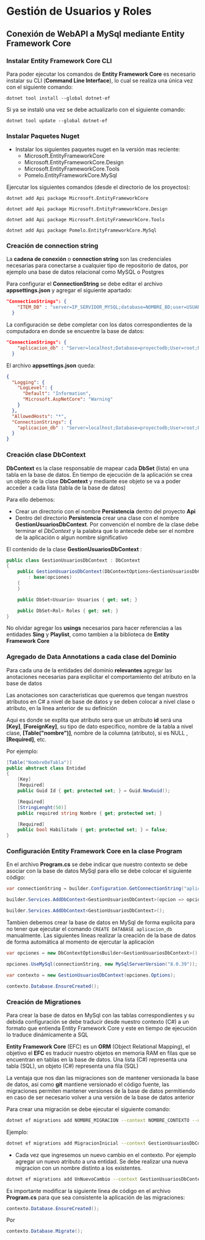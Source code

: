 # Gestión de Usuarios y Roles

## Conexión de WebAPI a MySql mediante Entity Framework Core

### Instalar Entity Framework Core CLI

Para poder ejecutar los comandos de **Entity Framework Core** es necesario instalar su CLI (**Command Line Interface**), lo cual se realiza una única vez con el siguiente comando:

```
dotnet tool install --global dotnet-ef
```

Si ya se instaló una vez se debe actualizarlo con el siguiente comando:

```
dotnet tool update --global dotnet-ef
```

### Instalar Paquetes Nuget

- Instalar los siguientes paquetes nuget en la versión mas reciente:
    - Microsoft.EntityFrameworkCore
    - Microsoft.EntityFrameworkCore.Design
    - Microsoft.EntityFrameworkCore.Tools
    - Pomelo.EntityFrameworkCore.MySql

Ejercutar los siguientes comandos (desde el directorio de los proyectos):
```
dotnet add Api package Microsoft.EntityFrameworkCore
```

```
dotnet add Api package Microsoft.EntityFrameworkCore.Design
```

```
dotnet add Api package Microsoft.EntityFrameworkCore.Tools
```

```
dotnet add Api package Pomelo.EntityFrameworkCore.MySql
```

### Creación de connection string

La **cadena de conexión** o **connection string** son las credenciales necesarias para conectarse a cualquier tipo de repositorio de datos, por ejemplo una base de datos relacional como MySQL o Postgres

Para configurar el **ConnectionString** se debe editar el archivo **appsettings.json** y agregar el siguiente apartado:

```json
"ConnectionStrings": {
    "ITEM_DB" : "server=IP_SERVIDOR_MYSQL;database=NOMBRE_BD;user=USUARIO;password=CONTRASEÑA"
  }
```

La configuración se debe completar con los datos correspondientes de la computadora en donde se encuentre la base de datos:

```json
"ConnectionStrings": {
    "aplicacion_db" : "Server=localhost;Database=proyectodb;User=root;Password=pass123"
  }
```

El archivo **appsettings.json** queda:

```json
{
  "Logging": {
    "LogLevel": {
      "Default": "Information",
      "Microsoft.AspNetCore": "Warning"
    }
  },
  "AllowedHosts": "*",
  "ConnectionStrings": {
    "aplicacion_db" : "Server=localhost;Database=proyectodb;User=root;Password=pass123"
  }
}
```

### Creación clase DbContext

**DbContext** es la clase responsable de mapear cada **DbSet** (lista) en una tabla en la base de datos. En tiempo de ejecución de la aplicación se crea un objeto de la clase **DbContext** y mediante ese objeto se va a poder acceder a cada lista (tabla de la base de datos)

Para ello debemos:
- Crear un directorio con el nombre **Persistencia** dentro del proyecto **Api**
- Dentro del directorio **Persistencia** crear una clase con el nombre **GestionUsuariosDbContext**. Por convención el nombre de la clase debe terminar el *DbContext* y la palabra que lo antecede debe ser el nombre de la aplicación o algun nombre significativo

El contenido de la clase **GestionUsuariosDbContext** :

```csharp
public class GestionUsuariosDbContext : DbContext
{
    public GestionUsuariosDbContext(DbContextOptions<GestionUsuariosDbContext> opciones)
        : base(opciones)
    {
    }

    public DbSet<Usuario> Usuarios { get; set; }

    public DbSet<Rol> Roles { get; set; }
}
```

No olvidar agregar los **usings** necesarios para hacer referencias a las entidades **Sing** y **Playlist**, como tambien a la biblioteca de **Entity Framework Core** 

### Agregado de Data Annotations a cada clase del Dominio

Para cada una de la entidades del dominio **relevantes** agregar las anotaciones necesarias para explicitar el comportamiento del atributo en la base de datos

Las anotaciones son caracteristicas que queremos que tengan nuestros atributos en C# a nivel de base de datos y se deben colocar a nivel clase o atributo, en la linea anterior de su definición

Aqui es donde se explita que atributo sera que un atributo **id** será una **[Key]**, **[ForeignKey]**, su tipo de dato especifico, nombre de la tabla a nivel clase, **[Table("nombre")]**, nombre de la columna (atributo), si es NULL , **[Required]**, etc.

Por ejemplo:
```csharp
[Table("NombreDeTabla")]
public abstract class Entidad
{
    [Key]
    [Required]
    public Guid Id { get; protected set; } = Guid.NewGuid();

    [Required]
    [StringLenght(50)]
    public required string Nombre { get; protected set; }

    [Required]
    public bool Habilitado { get; protected set; } = false;
}
``` 

### Configuración Entity Framework Core en la clase Program

En el archivo **Program.cs** se debe indicar que nuestro contexto se debe asociar con la base de datos MySql para ello se debe colocar el siguiente código:

```csharp
var connectionString = builder.Configuration.GetConnectionString("aplicacion_db");

builder.Services.AddDbContext<GestionUsuariosDbContext>(opcion => opcion.UseMySql(connectionString, new MySqlServerVersion("8.0.39"));

builder.Services.AddDbContext<GestionUsuariosDbContext>();
```

Tambien debemos crear la base de datos en MySql de forma explicita para no tener que ejecutar el comando `CREATE DATABASE aplicacion_db` manualmente. Las siguientes lineas realizar la creación de la base de datos de forma automática al momento de ejercutar la aplicación

```csharp
var opciones = new DbContextOptionsBuilder<GestionUsuariosDbContext>();

opciones.UseMySql(connectionString, new MySqlServerVersion("8.0.39"));

var contexto = new GestionUsuariosDbContext(opciones.Options);

contexto.Database.EnsureCreated();
```

### Creación de Migrationes

Para crear la base de datos en MySql con las tablas correspondientes y su debida configuración se debe traducir desde nuestro contexto (C#) a un formato que entienda Entity Framework Core y este en tiempo de ejecución lo traduce dinámicamente a SQL

**Entity Framework Core** (EFC) es un **ORM** (Object Relational Mapping), el objetivo el **EFC** es traducir nuestro objetos en memoria RAM en filas que se encuentran en tablas en la base de datos. Una lista (C#) representa una tabla (SQL), un objeto (C#) representa una fila (SQL)

La ventaja que nos dan las migraciones son de mantener versionada la base de datos, así como **git** mantiene versionado el código fuente, las migraciones permiten mantener versiones de la base de datos permitiendo en caso de ser necesario volver a una versión de la base de datos anterior

Para crear una migración se debe ejecutar el siguiente comando:

```sh
dotnet ef migrations add NOMBRE_MIGRACION --context NOMBRE_CONTEXTO --output-dir DIRECTORIO_MIGRACIONES --project NOMBRE_PROYECTO --startup-project NOMBRE_PROYECTO_EJECUTABLE
```

Ejemplo:

```sh
dotnet ef migrations add MigracionInicial --context GestionUsuariosDbContext --output-dir Persistencia/Migraciones --project Api --startup-project Api
```

- Cada vez que ingresemos un nuevo cambio en el contexto. Por ejemplo agregar un nuevo atributo a una entidad. Se debe realizar una nueva migracion con un nombre distinto a los existentes.

```sh
dotnet ef migrations add UnNuevoCambio --context GestionUsuariosDbContext --output-dir Persistencia/Migraciones --project Api --startup-project Api
```

Es importante modificar la siguiente linea de código en el archivo **Program.cs** para que sea consistente la aplicación de las migraciones:
```csharp
contexto.Database.EnsureCreated();
```
Por
```csharp
contexto.Database.Migrate();
```
